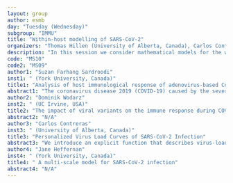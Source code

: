 ```yaml
---
layout: group
author: esmb
day: "Tuesday (Wednesday)"
subgroup: "IMMU"
title: "Within-host modelling of SARS-CoV-2"
organizers: "Thomas Hillen (University of Alberta, Canada), Carlos Contreras (University of Alberta, Canada)"
description: "In this session we consider mathematical models for the within-host dynamics of SARS-CoV-2. A good understanding of the course of the infection inside the body is of great importance for treatment and control of COVID-19. We will discuss the modelling of the immune response, cytokine dynamics, fibrosis and scarring, tissue damage and models to estimate COVID related health risks."
code: "MS10"
code2: "MS09"
author1: "Suzan Farhang Sardroodi"
inst1: " (York University, Canada)"
title1: "Analysis of host immunological response of adenovirus-based Covid-19 vaccines"
abstract1: "The coronavirus disease 2019 (COVID-19) caused by the severe acute respiratory syndrome coronavirus 2 (SARS-CoV-2) can be mitigated through safe and effective administration of vaccines. In this work, we provide a mathematical framework to investigate the mechanism of vaccine-induced cellular and humoral adaptive immunity. The model uses a system of simple ordinary differential equations to analyze the safety and efficacy of the vaccine. We confront our model to various vaccine doses in an attempt to understand different immunological profiles. An optimum solution is to compute a vaccination strategy of smaller dosage and longer delay that allows the highest efficacy while allowing supply of the vaccine to catch up with the demand. Model parameters are compared to clinical trial data on adenovirus-vectored vaccines against COVID-19 but could be adapted with different vaccine types such as mRNA, protein subunit, or multi-epitope vaccines."
author2: "Dominik Wodarz"
inst2: " (UC Irvine, USA)"
title2: "The impact of viral variants on the immune response during COVID-19"
abstract2: "N/A"
author3: "Carlos Contreras"
inst3: " (University of Alberta, Canada)"
title3: "Personalized Virus Load Curves of SARS-CoV-2 Infection"
abstract3: "We introduce an explicit function that describes virus-load curves on a patient-specific level. This function is based on simple and intuitive model parameters. It allows virus load analysis without solving a full virus load dynamic model. We validate our model on data from influenza A as well as SARS-CoV-2 infection data for Macaque monkeys and humans. Further, we compare the virus load function to an established target model of virus dynamics, which shows an excellent fit. Our virus-load function offers a new way to analyse patient virus load data, and it can be used as input to higher level models for the physiological effects of a virus infection, for models of tissue damage, and to estimate patient risks."
author4: "Jane Heffernan"
inst4: " (York University, Canada)"
title4: " A multi-scale model for SARS-CoV-2 infection"
abstract4: "N/A"
---
```

